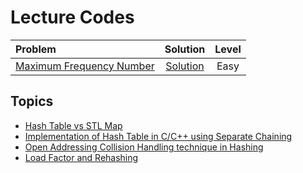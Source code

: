 # Lecture Codes

|  Problem  |  Solution  |  Level  |
|:----------|:----------:|:-------:|
|  [Maximum Frequency Number](https://www.naukri.com/code360/problems/maximum-frequency-number_920319)  |  [Solution](https://github.com/kishanrajput23/Love-Babbar-CPP-DSA-Course/blob/main/Lectures/Lecture_78/Lecture_Codes/maximum_frequency_number.cpp)  |  Easy  |


## Topics

- [Hash Table vs STL Map](https://www.geeksforgeeks.org/hash-table-vs-stl-map/)
- [Implementation of Hash Table in C/C++ using Separate Chaining](https://www.geeksforgeeks.org/implementation-of-hash-table-in-c-using-separate-chaining/)
- [Open Addressing Collision Handling technique in Hashing](https://www.geeksforgeeks.org/open-addressing-collision-handling-technique-in-hashing/)
- [Load Factor and Rehashing](https://www.geeksforgeeks.org/load-factor-and-rehashing/)
